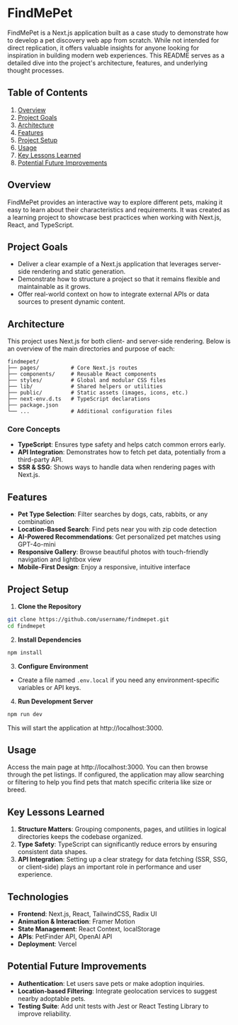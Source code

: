 # FindMePet

FindMePet is a Next.js application built as a case study to demonstrate how to develop a pet discovery web app from scratch. While not intended for direct replication, it offers valuable insights for anyone looking for inspiration in building modern web experiences. This README serves as a detailed dive into the project's architecture, features, and underlying thought processes.

## Table of Contents
1. [Overview](#overview)
2. [Project Goals](#project-goals)
3. [Architecture](#architecture)
4. [Features](#features)
5. [Project Setup](#project-setup)
6. [Usage](#usage)
7. [Key Lessons Learned](#key-lessons-learned)
8. [Potential Future Improvements](#potential-future-improvements)

## Overview
FindMePet provides an interactive way to explore different pets, making it easy to learn about their characteristics and requirements. It was created as a learning project to showcase best practices when working with Next.js, React, and TypeScript.

## Project Goals
- Deliver a clear example of a Next.js application that leverages server-side rendering and static generation.
- Demonstrate how to structure a project so that it remains flexible and maintainable as it grows.
- Offer real-world context on how to integrate external APIs or data sources to present dynamic content.

## Architecture
This project uses Next.js for both client- and server-side rendering. Below is an overview of the main directories and purpose of each:

```
findmepet/
├── pages/          # Core Next.js routes
├── components/     # Reusable React components
├── styles/         # Global and modular CSS files
├── lib/            # Shared helpers or utilities
├── public/         # Static assets (images, icons, etc.)
├── next-env.d.ts   # TypeScript declarations
├── package.json
└── ...             # Additional configuration files
```

### Core Concepts
- **TypeScript**: Ensures type safety and helps catch common errors early.
- **API Integration**: Demonstrates how to fetch pet data, potentially from a third-party API.
- **SSR & SSG**: Shows ways to handle data when rendering pages with Next.js.

## Features
- **Pet Type Selection**: Filter searches by dogs, cats, rabbits, or any combination
- **Location-Based Search**: Find pets near you with zip code detection
- **AI-Powered Recommendations**: Get personalized pet matches using GPT-4o-mini
- **Responsive Gallery**: Browse beautiful photos with touch-friendly navigation and lightbox view
- **Mobile-First Design**: Enjoy a responsive, intuitive interface

## Project Setup

1. **Clone the Repository**
```bash
git clone https://github.com/username/findmepet.git
cd findmepet
```

2. **Install Dependencies**
```bash
npm install
```

3. **Configure Environment**
- Create a file named `.env.local` if you need any environment-specific variables or API keys.

4. **Run Development Server**
```bash
npm run dev
```
This will start the application at http://localhost:3000.

## Usage
Access the main page at http://localhost:3000. You can then browse through the pet listings. If configured, the application may allow searching or filtering to help you find pets that match specific criteria like size or breed.

## Key Lessons Learned
1. **Structure Matters**: Grouping components, pages, and utilities in logical directories keeps the codebase organized.
2. **Type Safety**: TypeScript can significantly reduce errors by ensuring consistent data shapes.
3. **API Integration**: Setting up a clear strategy for data fetching (SSR, SSG, or client-side) plays an important role in performance and user experience.

## Technologies
- **Frontend**: Next.js, React, TailwindCSS, Radix UI
- **Animation & Interaction**: Framer Motion
- **State Management**: React Context, localStorage
- **APIs**: PetFinder API, OpenAI API
- **Deployment**: Vercel

## Potential Future Improvements
- **Authentication**: Let users save pets or make adoption inquiries.
- **Location-based Filtering**: Integrate geolocation services to suggest nearby adoptable pets.
- **Testing Suite**: Add unit tests with Jest or React Testing Library to improve reliability.
